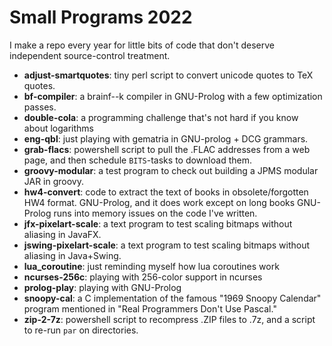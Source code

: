 # Small Programs 2022

I make a repo every year for little bits of code that don't deserve
independent source-control treatment.

- **adjust\-smartquotes**: tiny perl script to convert unicode quotes to TeX quotes.
- **bf\-compiler**: a brainf--k compiler in GNU-Prolog with a few optimization passes.
- **double\-cola**: a programming challenge that's not hard if you know about logarithms
- **eng\-qbl**: just playing with gematria in GNU-prolog + DCG grammars.
- **grab\-flacs**: powershell script to pull the .FLAC addresses from a web page, and then schedule `BITS`-tasks to download them. 
- **groovy\-modular**: a test program to check out building a JPMS modular JAR in groovy.
- **hw4\-convert**: code to extract the text of books in obsolete/forgotten HW4 format. GNU-Prolog, and it does work except on long books GNU-Prolog runs into memory issues on the code I've written.
- **jfx\-pixelart\-scale**: a text program to test scaling bitmaps without aliasing in JavaFX.
- **jswing\-pixelart\-scale**: a text program to test scaling bitmaps without aliasing in Java+Swing.
- **lua_coroutine**:  just reminding myself how lua coroutines work
- **ncurses\-256c**: playing with 256-color support in ncurses
- **prolog\-play**: playing with GNU-Prolog
- **snoopy\-cal**: a C implementation of the famous "1969 Snoopy Calendar" program mentioned in "Real Programmers Don't Use Pascal."
- **zip\-2\-7z**: powershell script to recompress .ZIP files to .7z, and a script to re-run `par` on directories.

